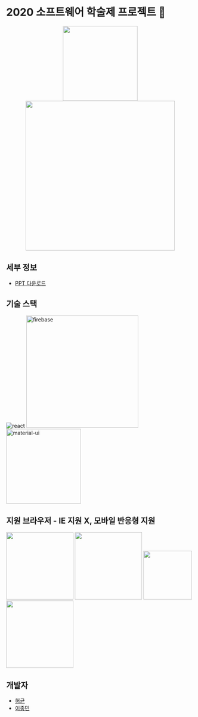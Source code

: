 # 2020 소프트웨어 학술제 프로젝트 🥇

<center>
    <img src="https://user-images.githubusercontent.com/50328132/103861164-50a87800-5100-11eb-8f2e-a757511557c3.png" width="200">
</center>

<center>
    <img src="https://user-images.githubusercontent.com/50328132/103861196-61f18480-5100-11eb-9efa-a5f5ff73f608.png" width="400">
</center>

## 세부 정보

- [PPT 다운로드](https://github.com/Kyun2da/sejongCabinet/files/5780160/default.pptx)

## 기술 스택

<div>
    <img src="https://user-images.githubusercontent.com/50328132/103863497-51dba400-5104-11eb-8fc9-4e59af85e17d.png" alt="react"/>
    <img src="https://user-images.githubusercontent.com/50328132/103863557-70419f80-5104-11eb-9df4-8b02836a80c0.jpg" width="300" alt="firebase"/>
    <img src="https://user-images.githubusercontent.com/50328132/103863721-ac750000-5104-11eb-9d19-6db2229072cb.png"/ width="200" alt="material-ui">
</div>

## 지원 브라우저 - IE 지원 X, 모바일 반응형 지원

<div>
    <img src="https://logos-world.net/wp-content/uploads/2020/08/Google-Chrome-Logo.png" width="180"/>
    <img src="https://cdn.vox-cdn.com/thumbor/sbXwYqvDVqq1BeGBG0Kvr9MpyJA=/1400x1050/filters:format(jpeg)/cdn.vox-cdn.com/uploads/chorus_asset/file/19341372/microsoftedgenewlogo.jpg" width="180"/>
    <img src="https://upload.wikimedia.org/wikipedia/commons/thumb/5/52/Safari_browser_logo.svg/1028px-Safari_browser_logo.svg.png" width="130"/>
    <img src="https://pbs.twimg.com/profile_images/1292623688290820098/ot85vN2m_400x400.png" width="180"/>
</div>



## 개발자

- [허균](https://github.com/kyun2da)
- [이종민](https://github.com/jongminfire)